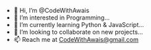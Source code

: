 - 👋 Hi, I’m @CodeWithAwais
- 👀 I’m interested in Programming...
- 🌱 I’m currently learning Python & JavaScript...
- 💞️ I’m looking to collaborate on new projects...
- 📫 Reach me at CodeWithAwais@gmail.com

<!---
CodeWithAwais is a ✨ special ✨ repository because its `README.md` (this file) appears on your GitHub profile.
You can click the Preview link to take a look at your changes.
--->
